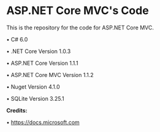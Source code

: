 ASP.NET Core MVC's Code
=======================

This is the repository for the code for ASP.NET Core MVC. 

• C# 6.0

• .NET Core Version 1.0.3

• ASP.NET Core Version 1.1.1

• ASP.NET Core MVC Version 1.1.2

• Nuget Version 4.1.0

• SQLite Version 3.25.1

**Credits:**

• https://docs.microsoft.com
